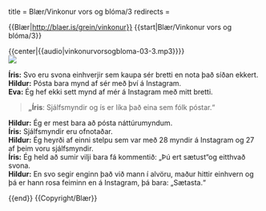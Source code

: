 title = Blær/Vinkonur vors og blóma/3
redirects =
>>>>

{{Blær|http://blaer.is/grein/vinkonur}}
{{start|Blær/Vinkonur vors og blóma/3}}
<div class="book" data-translate=true data-audio-file="vinkonurvorsogbloma-03-3.mp3">
{{center|{{audio|vinkonurvorsogbloma-03-3.mp3}}}}
<html>
<div class="blaer article">


<div class="article-entry">
  <div class="image-box image-box-medium">
    <img src="https://ylhyra.is/Special:Filepath/Blær_–_Vinkonur_vors_og_blóma_46075.jpeg">
  </div>

  <div class="text">
    <p><strong data-no-translate="true" data-no-audio="true">Íris:</strong> Svo eru svona einhverjir sem kaupa sér bretti en nota það síðan ekkert.<br><strong data-no-translate="true" data-no-audio="true">Hildur:</strong> Pósta bara mynd af sér með því á Instagram.<br><strong data-no-translate="true" data-no-audio="true">E</strong><strong data-no-translate="true" data-no-audio="true">va:</strong> Ég hef ekki sett mynd af mér á Instagram
      með mitt bretti.</p>
  </div>

  <div class="text">
    <blockquote>
      <p><strong data-no-translate="true" data-no-audio="true">„Íris</strong>: Sjálfsmyndir og ís er líka það eina sem fólk póstar.“</p>
    </blockquote>
  </div>

  <div class="text">
    <p><strong data-no-translate="true" data-no-audio="true">Hildur:</strong> Ég er mest bara að pósta náttúrumyndum.<br><strong data-no-translate="true" data-no-audio="true"></strong><strong data-no-translate="true" data-no-audio="true">Íris:</strong> Sjálfsmyndir eru ofnotaðar.<br><strong data-no-translate="true" data-no-audio="true"></strong><strong data-no-translate="true" data-no-audio="true">Hildur:</strong> Ég heyrði af einni stelpu sem var með 28 myndir á Instagram og 27
      af þeim voru sjálfsmyndir.<br><strong data-no-translate="true" data-no-audio="true"></strong><strong data-no-translate="true" data-no-audio="true">Íris:</strong> Ég held að sumir vilji bara fá kommentið: „Þú ert sætust“og eitthvað svona.<br><strong data-no-translate="true" data-no-audio="true"></strong><strong data-no-translate="true" data-no-audio="true">Hildur:</strong> En svo segir enginn það við mann í alvöru, maður hittir
      einhvern og þá er hann rosa feiminn en á Instagram, þá bara: „Sætasta.“</p>
  </div>

</div>


  
</div>
</html>
</div>
{{end}}
{{Copyright/Blær}}
